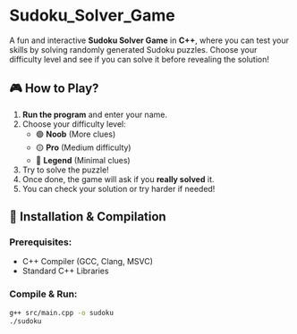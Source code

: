 # Sudoku_Solver_Game

A fun and interactive **Sudoku Solver Game** in **C++**, where you can test your skills by solving randomly generated Sudoku puzzles. Choose your difficulty level and see if you can solve it before revealing the solution!

## 🎮 How to Play?
1. **Run the program** and enter your name.
2. Choose your difficulty level:
   - 🟢 **Noob** (More clues)
   - 🟡 **Pro** (Medium difficulty)
   - 🔴 **Legend** (Minimal clues)
3. Try to solve the puzzle!
4. Once done, the game will ask if you **really solved** it.
5. You can check your solution or try harder if needed!

## 🚀 Installation & Compilation
### Prerequisites:
- C++ Compiler (GCC, Clang, MSVC)
- Standard C++ Libraries

### Compile & Run:
```sh
g++ src/main.cpp -o sudoku
./sudoku


